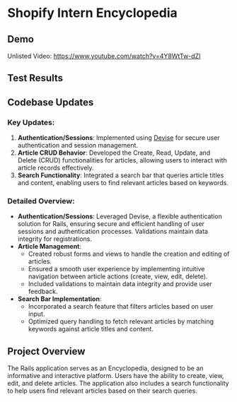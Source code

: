 # Shopify Intern Encyclopedia

## Demo
Unlisted Video: https://www.youtube.com/watch?v=4Y8WtTw-dZI

## Test Results


## Codebase Updates

### Key Updates:
1. **Authentication/Sessions**: Implemented using [Devise](https://github.com/heartcombo/devise) for secure user authentication and session management.
2. **Article CRUD Behavior**: Developed the Create, Read, Update, and Delete (CRUD) functionalities for articles, allowing users to interact with article records effectively.
3. **Search Functionality**: Integrated a search bar that queries article titles and content, enabling users to find relevant articles based on keywords.

### Detailed Overview:
- **Authentication/Sessions**: Leveraged Devise, a flexible authentication solution for Rails, ensuring secure and efficient handling of user sessions and authentication processes. Validations maintain data integrity for registrations.
- **Article Management**: 
   - Created robust forms and views to handle the creation and editing of articles.
   - Ensured a smooth user experience by implementing intuitive navigation between article actions (create, view, edit, delete).
   - Included validations to maintain data integrity and provide user feedback.
- **Search Bar Implementation**:
   - Incorporated a search feature that filters articles based on user input.
   - Optimized query handling to fetch relevant articles by matching keywords against article titles and content.

## Project Overview
The Rails application serves as an Encyclopedia, designed to be an informative and interactive platform. Users have the ability to create, view, edit, and delete articles. The application also includes a search functionality to help users find relevant articles based on their search queries.